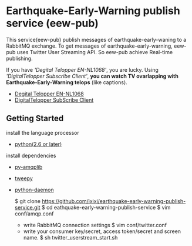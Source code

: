 Earthquake-Early-Warning publish service (eew-pub)
===========

This service(eew-pub) publish messages of earthquake-early-waning to a RabbitMQ exchange.
To get messages of earthquake-early-warning, eew-pub uses Twitter User Streaming API.
So eew-pub achieve Real-time publishing.

If you have *'Degital Telopper EN-NL1068'*, you are lucky.
Using *'DigitalTelopper Subscribe Client'*, **you can watch TV ovarlapping with Earthquake-Early-Warning telops** (like captions).

 * [Degital Telopper EN-NL1068](http://entis-marketing.jp/products/dt/nl1068/index.html)
 * [DigitalTelopper SubScribe Client](https://github.com/ixixi/digitaltelopper-subscribe-client)

## Getting Started

install the language processor

* [python(2.6 or later)](http://www.python.org/getit/)

install dependencies

 *  [py-amqplib](http://entis-marketing.jp/products/dt/nl1068/index.html)
 *  [tweepy](https://github.com/joshthecoder/tweepy)
 *  [python-daemon](http://pypi.python.org/pypi/python-daemon/)


    $ git clone https://github.com/ixixi/earthquake-early-warning-publish-service.git
    $ cd eathquake-early-warning-publish-service
    $ vim conf/amqp.conf
     - write RabbitMQ connection settings
    $ vim conf/twitter.conf
     - write your consumer key/secret, access token/secret and screen name.
    $ sh twitter_userstream_start.sh


